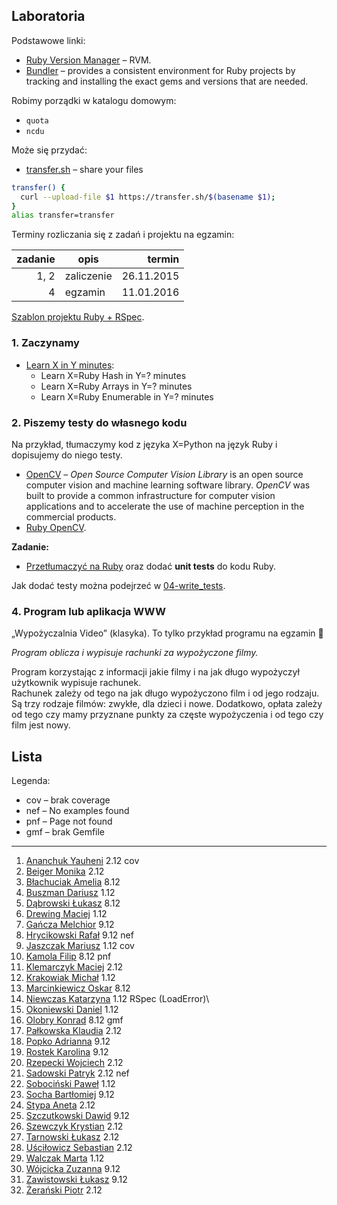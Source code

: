 ## Laboratoria

Podstawowe linki:

* [Ruby Version Manager](http://rvm.io/) – RVM.
* [Bundler](http://bundler.io/) – provides a consistent environment
  for Ruby projects by tracking and installing the exact gems and
  versions that are needed.

Robimy porządki w katalogu domowym:

* `quota`
* `ncdu`

Może się przydać:

* [transfer.sh](https://transfer.sh/) –
  share your files

```sh
transfer() {
  curl --upload-file $1 https://transfer.sh/$(basename $1);
}
alias transfer=transfer
```

Terminy rozliczania się z zadań i projektu na egzamin:

| zadanie | opis       | termin     |
|--------:|----------- |-----------:|
| 1, 2    | zaliczenie | 26.11.2015 |
| 4       | egzamin    | 11.01.2016 |

[Szablon projektu Ruby + RSpec](https://github.com/egzamin/solutions-tar).


### 1. Zaczynamy

* [Learn X in Y minutes](http://learnxinyminutes.com/docs/ruby/):
  * Learn X=Ruby Hash in Y=? minutes
  * Learn X=Ruby Arrays in Y=? minutes
  * Learn X=Ruby Enumerable in Y=? minutes


### 2. Piszemy testy do własnego kodu

Na przykład, tłumaczymy kod z języka X=Python na język Ruby
i dopisujemy do niego testy.

* [OpenCV](http://opencv.org/) – *Open Source Computer Vision Library*
  is an open source computer vision and machine learning software
  library. *OpenCV* was built to provide a common infrastructure for
  computer vision applications and to accelerate the use of machine
  perception in the commercial products.
* [Ruby OpenCV](https://github.com/ruby-opencv/ruby-opencv).

**Zadanie:**

* [Przetłumaczyć na Ruby](labs/01-opencv) oraz dodać **unit tests**
  do kodu Ruby.

Jak dodać testy można podejrzeć
w [04-write_tests](https://github.com/egzamin/tar/tree/master/labs/04-write_tests).

<!--
### 3. Doubles, mocks & stubs

> Integration tests tell **what**’s not working. But they are of no use in<br>
> **guessing where** the problem could be.<br>
> Unit tests are the sole tests that tell you **where** exactly the bug<br>
> is. To draw this information, they must run the method in a mocked<br>
> environment, where all other dependencies are supposed to correctly work.<br>
> <br>
> [What is the difference between integration and unit tests?](http://stackoverflow.com/questions/10752/what-is-the-difference-between-integration-and-unit-tests)

Testy piszemy do swojego kodu, jeśli ma to sens, lub do tego kodu
[06-integration_tests](https://github.com/egzamin/tar/tree/master/labs/06-integration_tests).
W testach jednostkowych użyć doubles/mocków/stubów.
-->

### 4. Program lub aplikacja WWW

„Wypożyczalnia Video” (klasyka). To tylko przykład programu na egzamin :sparkling_heart:

*Program oblicza i wypisuje rachunki za wypożyczone filmy.*

Program korzystając z informacji jakie filmy i na jak długo
wypożyczył użytkownik wypisuje rachunek.<br>
Rachunek zależy od tego na jak długo wypożyczono film
i od jego rodzaju. Są trzy rodzaje filmów: zwykłe, dla dzieci
i nowe. Dodatkowo, opłata zależy od tego czy mamy przyznane
punkty za częste wypożyczenia i od tego czy film jest nowy.


## Lista

Legenda:

* cov – brak coverage
* nef – No examples found
* pnf – Page not found
* gmf – brak Gemfile

----

1. [Ananchuk Yauheni](https://github.com/Zhenya1096/testowanieRuby) 2.12 cov
1. [Beiger Monika](https://github.com/mbeiger/Ruby) 2.12
1. [Błachuciak Amelia](https://github.com/erathiel/tar-2015) 8.12
1. [Buszman Dariusz](https://github.com/dbuszman/tar-2015) 1.12
1. [Dąbrowski Łukasz](https://github.com/ldabrowski/rspec-template) 8.12
1. [Drewing Maciej](https://github.com/Niedwiediew/Ruby) 1.12
1. [Gańcza Melchior](https://github.com/Melgan/ruby) 9.12
1. [Hrycikowski Rafał](https://github.com/kreteda/Ruby) 9.12 nef
1. [Jaszczak Mariusz](https://github.com/mjaszczak/tar-2015-2016) 1.12 cov
1. [Kamola Filip](https://github.com/fkamola/Ruby) 8.12 pnf
1. [Klemarczyk Maciej](https://github.com/mklemarczyk/test-15-ruby/wiki) 2.12
1. [Krakowiak Michał](https://github.com/mkrakowiak/rspec-template) 1.12
1. [Marcinkiewicz Oskar](https://github.com/BoskiOski/Tar) 8.12
1. [Niewczas Katarzyna](https://github.com/kniewczas/ruby) 1.12 RSpec (LoadError)\
1. [Okoniewski Daniel](https://github.com/okoniewskid/Ruby) 1.12
1. [Olobry Konrad](https://github.com/Kombi92/Ruby1) 8.12 gmf
1. [Pałkowska Klaudia](https://github.com/kpalkowska/Ruby) 2.12
1. [Popko Adrianna](https://github.com/AdriannaPopko/Ruby) 9.12
1. [Rostek Karolina](https://github.com/Carolsien/RubyTest) 9.12
1. [Rzepecki Wojciech](https://github.com/wojtasss/testowanie-ruby-lab) 2.12
1. [Sadowski Patryk](https://github.com/psadowski/ruby_testy) 2.12 nef
1. [Sobociński Paweł](https://github.com/Redellex/testowanie_ruby) 1.12
1. [Socha Bartłomiej](https://github.com/bsocha/Ruby) 9.12
1. [Stypa Aneta](https://github.com/aneta-7/Ruby) 2.12
1. [Szczutkowski Dawid](https://github.com/dszczutkowski/Ruby) 9.12
1. [Szewczyk Krystian](https://github.com/kszewczyk1/Testowanie-Ruby) 2.12
1. [Tarnowski Łukasz](https://github.com/ltarnowski1/Ruby) 2.12
1. [Uściłowicz Sebastian](https://github.com/suscilowicz/Ruby) 2.12
1. [Walczak Marta](https://github.com/mawala/solutions-tar) 1.12
1. [Wójcicka Zuzanna](https://github.com/zwojcicka/ruby) 9.12
1. [Zawistowski Łukasz](https://github.com/lzawistowski/Testowanie-aplikacji-Ruby) 9.12
1. [Żerański Piotr](https://github.com/pzeranski/ruby) 2.12
